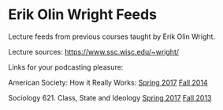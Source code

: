 # Erik Olin Wright Feeds
Lecture feeds from previous courses taught by Erik Olin Wright.

Lecture sources: https://www.ssc.wisc.edu/~wright/

Links for your podcasting pleasure:

American Society: How it Really Works:
[Spring 2017](https://raw.githubusercontent.com/etgrieco/eo-wright-feeds/master/SOCIO125-2017/wright-socio125-spring2017.xml)
[Fall 2014](https://raw.githubusercontent.com/etgrieco/eo-wright-feeds/master/SOCIO125-2014/wright-socio125-fall2014.xml)

Sociology 621. Class, State and Ideology
[Spring 2017](https://github.com/etgrieco/eo-wright-feeds/blob/master/SOCIO621-2017/wright-socio621-spring2017.xml)
[Fall 2013](https://raw.githubusercontent.com/etgrieco/eo-wright-feeds/master/SOCIO621-2013/wright-socio621-fall2013.xml)
